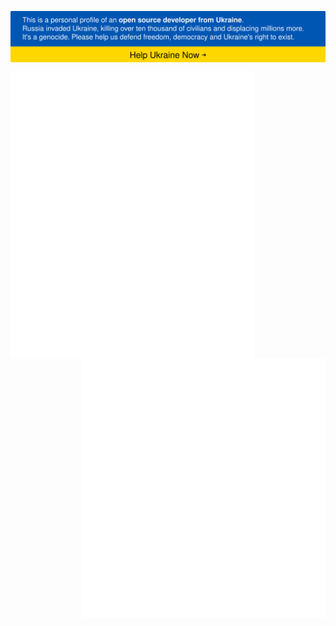 [<img align="center" src="https://raw.githubusercontent.com/vshymanskyy/StandWithUkraine/main/banner-personal-page.svg">](https://stand-with-ukraine.pp.ua)

[<img align="left" width="390" alt="github" src="github.svg">](#)
[<img align="right" width="390" alt="github" src="social.svg">](#)
